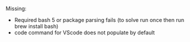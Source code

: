 Missing:
* Required bash 5 or package parsing fails (to solve run once then run brew install bash)
* code command for VScode does not populate by default